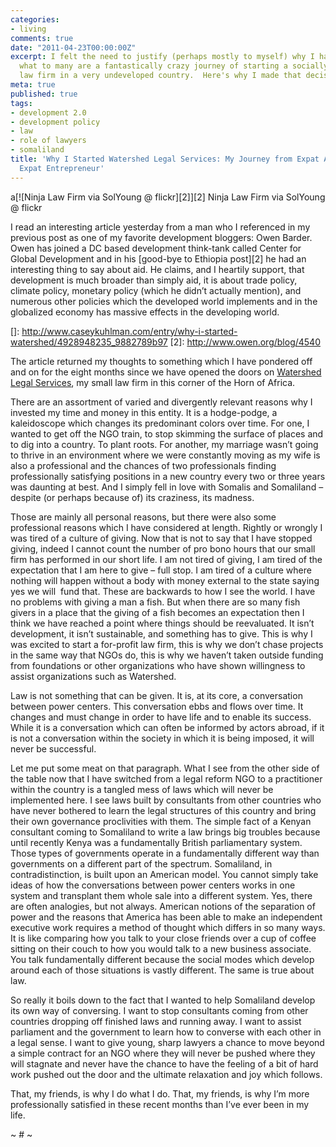 ```yaml
---
categories:
- living
comments: true
date: "2011-04-23T00:00:00Z"
excerpt: I felt the need to justify (perhaps mostly to myself) why I have started
  what to many are a fantastically crazy journey of starting a socially-conscious
  law firm in a very undeveloped country.  Here's why I made that decision.
meta: true
published: true
tags:
- development 2.0
- development policy
- law
- role of lawyers
- somaliland
title: 'Why I Started Watershed Legal Services: My Journey from Expat Aid Worker to
  Expat Entrepreneur'
---
```


a[![Ninja Law Firm via SolYoung @ flickr][2]][2]
Ninja Law Firm via SolYoung @ flickr

I read an interesting article yesterday from a man who I referenced in my previous post as one of my favorite development bloggers: Owen Barder. Owen has joined a DC based development think-tank called Center for Global Development and in his [good-bye to Ethiopia post][2] he had an interesting thing to say about aid. He claims, and I heartily support, that development is much broader than simply aid, it is about trade policy, climate policy, monetary policy (which he didn’t actually mention), and numerous other policies which the developed world implements and in the globalized economy has massive effects in the developing world.

 []: http://www.caseykuhlman.com/entry/why-i-started-watershed/4928948235_9882789b97
 [2]: http://www.owen.org/blog/4540

The article returned my thoughts to something which I have pondered off and on for the eight months since we have opened the doors on [Watershed Legal Services][3], my small law firm in this corner of the Horn of Africa.

 [3]: http://watershedlegal.com

There are an assortment of varied and divergently relevant reasons why I invested my time and money in this entity. It is a hodge-podge, a kaleidoscope which changes its predominant colors over time. For one, I wanted to get off the NGO train, to stop skimming the surface of places and to dig into a country. To plant roots. For another, my marriage wasn’t going to thrive in an environment where we were constantly moving as my wife is also a professional and the chances of two professionals finding professionally satisfying positions in a new country every two or three years was daunting at best. And I simply fell in love with Somalis and Somaliland – despite (or perhaps because of) its craziness, its madness.

Those are mainly all personal reasons, but there were also some professional reasons which I have considered at length. Rightly or wrongly I was tired of a culture of giving. Now that is not to say that I have stopped giving, indeed I cannot count the number of pro bono hours that our small firm has performed in our short life. I am not tired of giving, I am tired of the expectation that I am here to give – full stop. I am tired of a culture where nothing will happen without a body with money external to the state saying yes we will  fund that. These are backwards to how I see the world. I have no problems with giving a man a fish. But when there are so many fish givers in a place that the giving of a fish becomes an expectation then I think we have reached a point where things should be reevaluated. It isn’t development, it isn’t sustainable, and something has to give. This is why I was excited to start a for-profit law firm, this is why we don’t chase projects in the same way that NGOs do, this is why we haven’t taken outside funding from foundations or other organizations who have shown willingness to assist organizations such as Watershed.

Law is not something that can be given. It is, at its core, a conversation between power centers. This conversation ebbs and flows over time. It changes and must change in order to have life and to enable its success. While it is a conversation which can often be informed by actors abroad, if it is not a conversation within the society in which it is being imposed, it will never be successful.

Let me put some meat on that paragraph. What I see from the other side of the table now that I have switched from a legal reform NGO to a practitioner within the country is a tangled mess of laws which will never be implemented here. I see laws built by consultants from other countries who have never bothered to learn the legal structures of this country and bring their own governance proclivities with them. The simple fact of a Kenyan consultant coming to Somaliland to write a law brings big troubles because until recently Kenya was a fundamentally British parliamentary system. Those types of governments operate in a fundamentally different way than governments on a different part of the spectrum. Somaliland, in contradistinction, is built upon an American model. You cannot simply take ideas of how the conversations between power centers works in one system and transplant them whole sale into a different system. Yes, there are often analogies, but not always. American notions of the separation of power and the reasons that America has been able to make an independent executive work requires a method of thought which differs in so many ways. It is like comparing how you talk to your close friends over a cup of coffee sitting on their couch to how you would talk to a new business associate. You talk fundamentally different because the social modes which develop around each of those situations is vastly different. The same is true about law.

So really it boils down to the fact that I wanted to help Somaliland develop its own way of conversing. I want to stop consultants coming from other countries dropping off finished laws and running away. I want to assist parliament and the government to learn how to converse with each other in a legal sense. I want to give young, sharp lawyers a chance to move beyond a simple contract for an NGO where they will never be pushed where they will stagnate and never have the chance to have the feeling of a bit of hard work pushed out the door and the ultimate relaxation and joy which follows.

That, my friends, is why I do what I do. That, my friends, is why I’m more professionally satisfied in these recent months than I’ve ever been in my life.

~ # ~

 